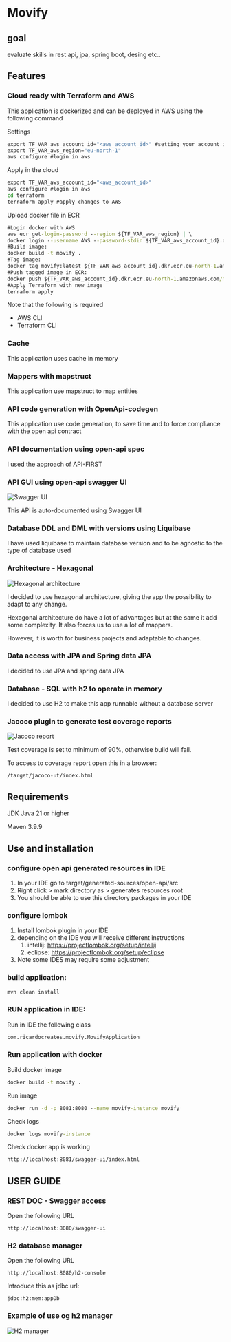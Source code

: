# Movify

## goal

evaluate skills in rest api, jpa, spring boot, desing etc..

## Features

### Cloud ready with Terraform and AWS

This application is dockerized and can be deployed in AWS using the following command

Settings

```cmd
export TF_VAR_aws_account_id="<aws_account_id>" #setting your account id
export TF_VAR_aws_region="eu-north-1"
aws configure #login in aws
```

Apply in the cloud

```cmd
export TF_VAR_aws_account_id="<aws_account_id>"
aws configure #login in aws
cd terraform
terraform apply #apply changes to AWS
```

Upload docker file in ECR

```cmd
#Login docker with AWS
aws ecr get-login-password --region ${TF_VAR_aws_region} | \
docker login --username AWS --password-stdin ${TF_VAR_aws_account_id}.dkr.ecr.${TF_VAR_aws_region}.amazonaws.com
#Build image:
docker build -t movify .
#Tag image:
docker tag movify:latest ${TF_VAR_aws_account_id}.dkr.ecr.eu-north-1.amazonaws.com/movify:latest
#Push tagged image in ECR:
docker push ${TF_VAR_aws_account_id}.dkr.ecr.eu-north-1.amazonaws.com/movify:latest
#Apply Terraform with new image
terraform apply
```

Note that the following is required

- AWS CLI
- Terraform CLI

### Cache

This application uses cache in memory

### Mappers with mapstruct

This application use mapstruct to map entities

### API code generation with OpenApi-codegen

This application use code generation,
to save time and to force compliance with the open api contract

### API documentation using open-api spec

I used the approach of API-FIRST

### API GUI using open-api swagger UI

![Swagger UI](./doc/img/swagger-ui.png "Swagger UI")

This API is auto-documented using Swagger UI

### Database DDL and DML with versions using Liquibase

I have used liquibase to maintain database version
and to be agnostic to the type of database used

### Architecture - Hexagonal

![Hexagonal architecture](./doc/img/project-structure.png "Hexagonal architecture")

I decided to use hexagonal architecture,
giving the app the possibility to adapt to any change.

Hexagonal architecture do have a lot of advantages but at the same it add some complexity.
It also forces us to use a lot of mappers.

However, it is worth for business projects and adaptable to changes.

### Data access with JPA and Spring data JPA

I decided to use JPA and spring data JPA

### Database - SQL with h2 to operate in memory

I decided to use H2 to make this app runnable without a database server

### Jacoco plugin to generate test coverage reports

![Jacoco report](./doc/img/jacoco-coverage.png "Jacoco coverage")

Test coverage is set to minimum of 90%, otherwise build will fail.

To access to coverage report open this in a browser:

```filesystem
/target/jacoco-ut/index.html
```

## Requirements

JDK Java 21 or higher

Maven 3.9.9

## Use and installation

### configure open api generated resources in IDE

1. In your IDE go to target/generated-sources/open-api/src
2. Right click > mark directory as > generates resources root
3. You should be able to use this directory packages in your IDE

### configure lombok

1. Install lombok plugin in your IDE
2. depending on the IDE you will receive different instructions
    1. intellij: https://projectlombok.org/setup/intellij
    2. eclipse: https://projectlombok.org/setup/eclipse
3. Note some IDES may require some adjustment

### build application:

``` cmd
mvn clean install
```

### RUN application in IDE:

Run in IDE the following class

``` cmd
com.ricardocreates.movify.MovifyApplication
```

### Run application with docker

Build docker image

```cmd
docker build -t movify .
```

Run image

```cmd
docker run -d -p 8081:8080 --name movify-instance movify
```

Check logs

```cmd
docker logs movify-instance
```

Check docker app is working

```cmd
http://localhost:8081/swagger-ui/index.html
```

## USER GUIDE

### REST DOC - Swagger access

Open the following URL

``` browser
http://localhost:8080/swagger-ui
```

### H2 database manager

Open the following URL

``` browser
http://localhost:8080/h2-console
```

Introduce this as jdbc url:

``` input
jdbc:h2:mem:appDb
```

### Example of use og h2 manager

![H2 manager](./doc/img/h2-db-manager.png "H2 manager")